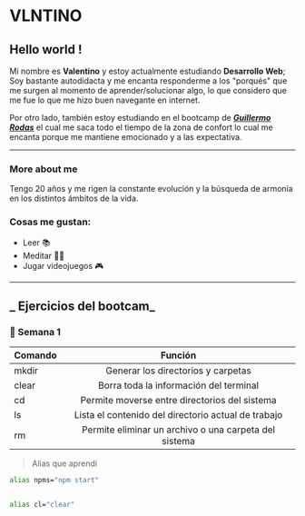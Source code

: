 # VLNTINO

## Hello world !

Mi nombre es **Valentino** y estoy actualmente estudiando **Desarrollo Web**; Soy bastante autodidacta y me encanta responderme a los "porqués" que me surgen al momento de aprender/solucionar algo, lo que considero que me fue lo que me hizo buen navegante en internet.

Por otro lado, también estoy estudiando en el bootcamp de
**_[Guillermo Rodas](https://undefined.academy/ "bootcamp page")_** el cual me saca todo el tiempo de la zona de confort lo cual me encanta porque me mantiene emocionado y a las expectativa.

---


### More about me


Tengo 20 años y me rigen la constante evolución y la búsqueda de armonía en los distintos ámbitos de la vida.


### Cosas me gustan:


- Leer 📚
- Meditar 🧘‍♂️
- Jugar videojuegos 🎮


---


## _ Ejercicios del bootcam_


### 📅 Semana 1


| Comando |                        Función                        |
| :------ | :---------------------------------------------------: |
| mkdir   |          Generar los directorios y carpetas           |
| clear   |        Borra toda la información del terminal         |
| cd      |     Permite moverse entre directorios del sistema     |
| ls      |  Lista el contenido del directorio actual de trabajo  |
| rm      | Permite eliminar un archivo o una carpeta del sistema |


> Alias que aprendí


```bash
alias npms="npm start"


alias cl="clear"
```

<!--
**VALNTNO/VALNTNO** is a ✨ _special_ ✨ repository because its `README.md` (this file) appears on your GitHub profile.

Here are some ideas to get you started:

- 🔭 I’m currently working on ...
- 🌱 I’m currently learning ...
- 👯 I’m looking to collaborate on ...
- 🤔 I’m looking for help with ...
- 💬 Ask me about ...
- 📫 How to reach me: ...
- 😄 Pronouns: ...
- ⚡ Fun fact: ...
-->
